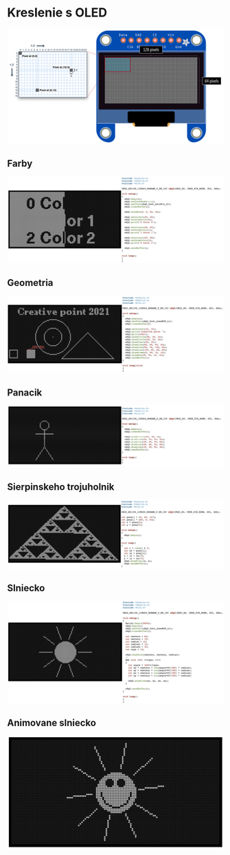 # Kreslenie s OLED

![oled.png](resources/oled.png)

## Farby

[![colors.png](resources/colors.png)](https://rawgit.valky.eu/gabonator/Education/master/2021/Electro4/resources/show.html#colors.js)

## Geometria

[![demo.png](resources/demo.png)](https://rawgit.valky.eu/gabonator/Education/master/2021/Electro4/resources/show.html#demo.js)

## Panacik

[![body.png](resources/body.png)](https://rawgit.valky.eu/gabonator/Education/master/2021/Electro4/resources/show.html#body.js)

## Sierpinskeho trojuholnik

[![sierpinski.png](resources/sierpinski.png)](https://rawgit.valky.eu/gabonator/Education/master/2021/Electro4/resources/show.html#sierpinski.js)

## Slniecko

[![sun.png](resources/sun.png)](https://rawgit.valky.eu/gabonator/Education/master/2021/Electro4/resources/show.html#sun.js)

## Animovane slniecko

[![sunanim2.png](resources/sunanim2.png)](https://rawgit.valky.eu/gabonator/Education/master/2021/Electro4/resources/show.html#sunanim2.js)
